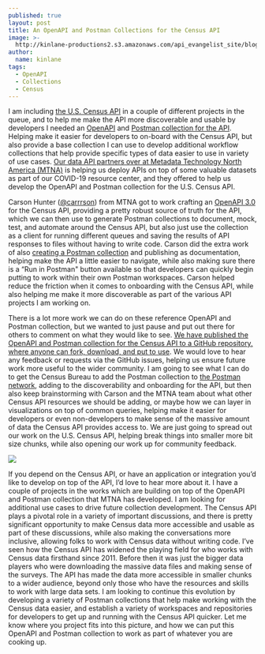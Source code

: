 ```yaml
---
published: true
layout: post
title: An OpenAPI and Postman Collections for the Census API
image: >-
  http://kinlane-productions2.s3.amazonaws.com/api_evangelist_site/blog/screen_shot_2020_09_10_at_3.32.33_pm.png
author:
  name: kinlane
tags:
  - OpenAPI
  - Collections
  - Census
---
```

I am including [the U.S. Census API](https://www.census.gov/data/developers.html) in a couple of different projects in the queue, and to help me make the API more discoverable and usable by developers I needed an [OpenAPI](https://www.openapis.org/) and [Postman collection for the API](https://www.postman.com/collection/). Helping make it easier for developers to on-board with the Census API, but also provide a base collection I can use to develop additional workflow collections that help provide specific types of data easier to use in variety of use cases. [Our data API partners over at Metadata Technology North America (MTNA)](http://www.mtna.us) is helping us deploy APIs on top of some valuable datasets as part of our COVID-19 resource center, and they offered to help us develop the OpenAPI and Postman collection for the U.S. Census API.

Carson Hunter ([@carrrson](https://twitter.com/carrrson)) from MTNA got to work crafting an [OpenAPI 3.0](https://github.com/postman-government/census/blob/master/census-openapi.yaml) for the Census API, providing a pretty robust source of truth for the API, which we can then use to generate Postman collections to document, mock, test, and automate around the Census API, but also just use the collection as a client for running different queues and saving the results of API responses to files without having to write code. Carson did the extra work of also [creating a Postman collection](https://github.com/postman-government/census/blob/master/Census%20Documentation%20\(Generated\).postman_collection.json) and publishing as documentation, helping make the API a little easier to navigate, while also making sure there is a “Run in Postman" button available so that developers can quickly begin putting to work within their own Postman workspaces. Carson helped reduce the friction when it comes to onboarding with the Census API, while also helping me make it more discoverable as part of the various API projects I am working on.

There is a lot more work we can do on these reference OpenAPI and Postman collection, but we wanted to just pause and put out there for others to comment on what they would like to see. [We have published the OpenAPI and Postman collection for the Census API to a GitHub repository, where anyone can fork, download, and put to use](https://github.com/postman-government/census). We would love to hear any feedback or requests via the GitHub issues, helping us ensure future work more useful to the wider community. I am going to see what I can do to get the Census Bureau to add the Postman collection to [the Postman network](https://github.com/postman-government/census), adding to the discoverability and onboarding for the API, but then also keep brainstorming with Carson and the MTNA team about what other Census API resources we should be adding, or maybe how we can layer in visualizations on top of common queries, helping make it easier for developers or even non-developers to make sense of the massive amount of data the Census API provides access to. We are just going to spread out our work on the U.S. Census API, helping break things into smaller more bit size chunks, while also opening our work up for community feedback.

[![](http://kinlane-productions2.s3.amazonaws.com/api_evangelist_site/blog/metdata_technology_north_america.png)](http://www.mtna.us)

If you depend on the Census API, or have an application or integration you’d like to develop on top of the API, I’d love to hear more about it. I have a couple of projects in the works which are building on top of the OpenAPI and Postman collection that MTNA has developed. I am looking for additional use cases to drive future collection development. The Census API plays a pivotal role in a variety of important discussions, and there is pretty significant opportunity to make Census data more accessible and usable as part of these discussions, while also making the conversations more inclusive, allowing folks to work with Census data without writing code. I’ve seen how the Census API has widened the playing field for who works with Census data firsthand since 2011. Before then it was just the bigger data players who were downloading the massive data files and making sense of the surveys. The API has made the data more accessible in smaller chunks to a wider audience, beyond only those who have the resources and skills to work with large data sets. I am looking to continue this evolution by developing a variety of Postman collections that help make working with the Census data easier, and establish a variety of workspaces and repositories for developers to get up and running with the Census API quicker. Let me know where you project fits into this picture, and how we can put this OpenAPI and Postman collection to work as part of whatever you are cooking up.